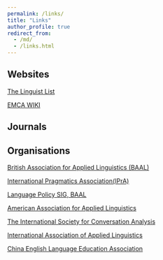 ```yaml
---
permalink: /links/
title: "Links"
author_profile: true
redirect_from: 
  - /md/
  - /links.html
---
```

Websites
------
[The Linguist List](https://linguistlist.org/)

[EMCA WIKI](http://emcawiki.net/Main_Page)


Journals
------



Organisations
------
[British Association for Applied Linguistics (BAAL)](https://www.baal.org.uk/)

[International Pragmatics Association(IPrA)](https://pragmatics.international/)

[Language Policy SIG, BAAL](https://sites.google.com/view/langpol/)

[American Association for Applied Linguistics](https://www.aaal.org/)

[The International Society for Conversation Analysis](https://www.conversationanalysis.org/)

[International Association of Applied Linguistics](https://aila.info/)

[China English Language Education Association](http://www.celea.org.cn/default.asp)
